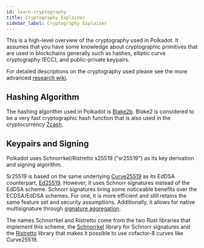 ```yaml
---
id: learn-cryptography
title: Cryptography Explainer
sidebar_label: Cryptography Explainer
---
```


This is a high-level overview of the cryptography used in Polkadot.
It assumes that you have some knowledge about cryptographic
primitives that are used in blockchains generally such as hashes,
elliptic curve cryptography (ECC), and public-private keypairs.

For detailed descriptions on the cryptography used please see the
more advanced [research wiki](https://research.web3.foundation).

## Hashing Algorithm

The hashing algorithm used in Polkadot is [Blake2b](https://en.wikipedia.org/wiki/BLAKE_(hash_function)#BLAKE2).
Blake2 is considered to be a very fast cryptographic hash function that is
also used in the cryptocurrency [Zcash](https://z.cash).

## Keypairs and Signing

Polkadot uses Schnorrkel/Ristretto x25519 ("sr25519") as its key
derivation and signing algorithm.

Sr25519 is based on the same underlying [Curve25519](https://en.wikipedia.org/wiki/Curve25519)
as its EdDSA counterpart, [Ed25519](https://en.wikipedia.org/wiki/EdDSA#Ed25519).
However, it uses Schnorr signatures instead of the EdDSA scheme. Schnorr signatures
bring some noticeable benefits over the ECDSA/EdDSA schemes. For one, it is more efficient
and still retains the same feature set and security assumptions. Additionally,
it allows for native multisignature through [signature aggregation](https://bitcoincore.org/en/2017/03/23/schnorr-signature-aggregation/).

The names Schnorrkel and Ristretto come from the two Rust libraries that implement this
scheme, the [Schnorrkel](https://github.com/w3f/schnorrkel) library for Schnorr signatures and the [Ristretto](https://ristretto.group/ristretto.html)
library that makes it possible to use cofactor-8 curves like Curve25519.
